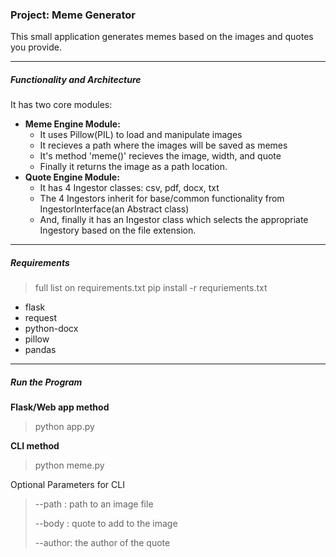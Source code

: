 ### **Project: Meme Generator**

This small application generates memes based on the images and quotes you provide.

<hr>

##### **Functionality and Architecture**

It has two core modules:
- **Meme Engine Module:**
    - It uses Pillow(PIL) to load and manipulate images
    - It recieves a path where the images will be saved as memes
    - It's method 'meme()' recieves the image, width, and quote
    - Finally it returns the image as a path location.
- **Quote Engine Module:**
    - It has 4 Ingestor classes: csv, pdf, docx, txt
    - The 4 Ingestors inherit for base/common functionality from IngestorInterface(an Abstract class)
    - And, finally it has an Ingestor class which selects the appropriate Ingestory based on the file extension.
    
<hr>

##### **Requirements**
> full list on requirements.txt
> pip install -r requriements.txt
- flask
- request
- python-docx
- pillow
- pandas

<hr>

##### **Run the Program**
**Flask/Web app method**
> python app.py

**CLI method**
> python meme.py

Optional Parameters for CLI
> --path : path to an image file
>
> --body : quote to add to the image
>
> --author: the author of the quote

